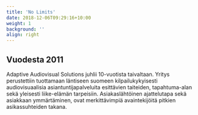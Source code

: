 ```yaml
---
title: 'No Limits'
date: 2018-12-06T09:29:16+10:00
weight: 1
background: ''
align: right
---
```


## Vuodesta 2011

Adaptive Audiovisual Solutions juhlii 10-vuotista taivaltaan. Yritys perustettiin tuottamaan läntiseen suomeen kilpailukykyisesti audiovisuaalisia asiantuntijapalveluita esittävien taiteiden, tapahtuma-alan sekä yleisesti liike-elämän tarpeisiin. Asiakaslähtöinen ajattelutapa sekä asiakkaan ymmärtäminen, ovat merkittävimpiä avaintekijöitä pitkien asikassuhteiden takana. 
